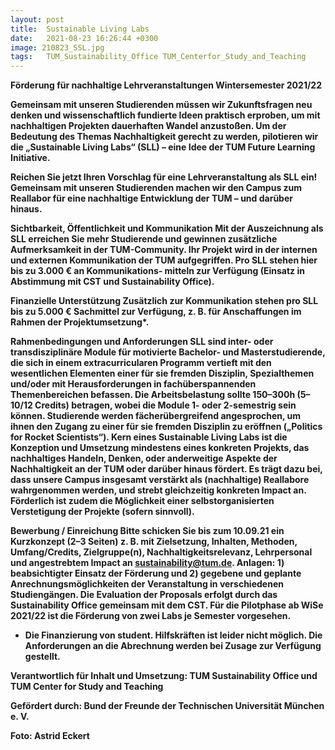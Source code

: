 ```yaml
---
layout: post
title:  Sustainable Living Labs
date:   2021-08-23 16:26:44 +0300
image: 210823_SSL.jpg
tags:   TUM_Sustainability_Office TUM_Centerfor_Study_and_Teaching
---
```

 

<b>Förderung für nachhaltige Lehrveranstaltungen<b>
Wintersemester 2021/22
 
Gemeinsam mit unseren Studierenden müssen wir Zukunftsfragen neu denken und wissenschaftlich fundierte Ideen praktisch erproben, um mit nachhaltigen Projekten dauerhaften Wandel anzustoßen. Um der Bedeutung des Themas Nachhaltigkeit gerecht zu werden, pilotieren wir die „Sustainable Living Labs“ (SLL) – eine Idee der TUM Future Learning Initiative.

<b>Reichen Sie jetzt Ihren Vorschlag für eine Lehrveranstaltung als SLL ein! Gemeinsam mit unseren Studierenden machen wir den Campus zum Reallabor für eine nachhaltige Entwicklung der TUM – und darüber hinaus.<b>


<b>Sichtbarkeit, Öffentlichkeit und Kommunikation<b>
Mit der Auszeichnung als SLL erreichen Sie mehr Studierende und gewinnen zusätzliche Aufmerksamkeit in der TUM-Community. Ihr Projekt wird in der internen und externen Kommunikation der TUM aufgegriffen. Pro SLL stehen hier bis zu 3.000 € an Kommunikations- mitteln zur Verfügung (Einsatz in Abstimmung mit CST und Sustainability Office).

<b>Finanzielle Unterstützung<b>
Zusätzlich zur Kommunikation stehen pro SLL bis zu 5.000 € Sachmittel zur Verfügung, z. B. für Anschaffungen im Rahmen der Projektumsetzung*.

<b>Rahmenbedingungen und Anforderungen<b>
SLL sind inter- oder transdisziplinäre Module für motivierte Bachelor- und Masterstudierende, die sich in einem extracurricularen Programm vertieft mit den wesentlichen Elementen einer für sie fremden Disziplin, Spezialthemen und/oder mit Herausforderungen in fachüberspannenden Themenbereichen befassen. Die Arbeitsbelastung sollte 150–300h (5–10/12 Credits) betragen, wobei die Module 1- oder 2-semestrig sein können. Studierende werden fächerübergreifend angesprochen, um ihnen den Zugang zu einer für sie fremden Disziplin zu eröffnen („Politics for Rocket Scientists“). 
Kern eines Sustainable Living Labs ist die Konzeption und Umsetzung mindestens eines konkreten Projekts, das nachhaltiges Handeln, Denken, oder anderweitige Aspekte der Nachhaltigkeit an der TUM oder darüber hinaus fördert. Es trägt dazu bei, dass unsere Campus insgesamt verstärkt als (nachhaltige) Reallabore wahrgenommen werden, und strebt gleichzeitig konkreten Impact an. Förderlich ist zudem die Möglichkeit einer selbstorganisierten Verstetigung der Projekte (sofern sinnvoll).

<b>Bewerbung / Einreichung<b>
Bitte schicken Sie bis zum 10.09.21 ein Kurzkonzept (2–3 Seiten) z. B. mit Zielsetzung, Inhalten, Methoden, Umfang/Credits, Zielgruppe(n), Nachhaltigkeitsrelevanz, Lehrpersonal und angestrebtem Impact an sustainability@tum.de. Anlagen: 1) beabsichtigter Einsatz der Förderung und 2) gegebene und geplante Anrechnungsmöglichkeiten der Veranstaltung in verschiedenen Studiengängen.
Die Evaluation der Proposals erfolgt durch das Sustainability Office gemeinsam mit dem CST. Für die Pilotphase ab WiSe 2021/22 ist die Förderung von zwei Labs je Semester vorgesehen.

* Die Finanzierung von student. Hilfskräften ist leider nicht möglich. Die Anforderungen an die Abrechnung werden bei Zusage zur Verfügung gestellt.


Verantwortlich für Inhalt und Umsetzung:
<b>TUM Sustainability Office<b> und <b>TUM Center for Study and Teaching<b>

Gefördert durch:
<b>Bund der Freunde der Technischen Universität München e. V.<b>

Foto: Astrid Eckert





